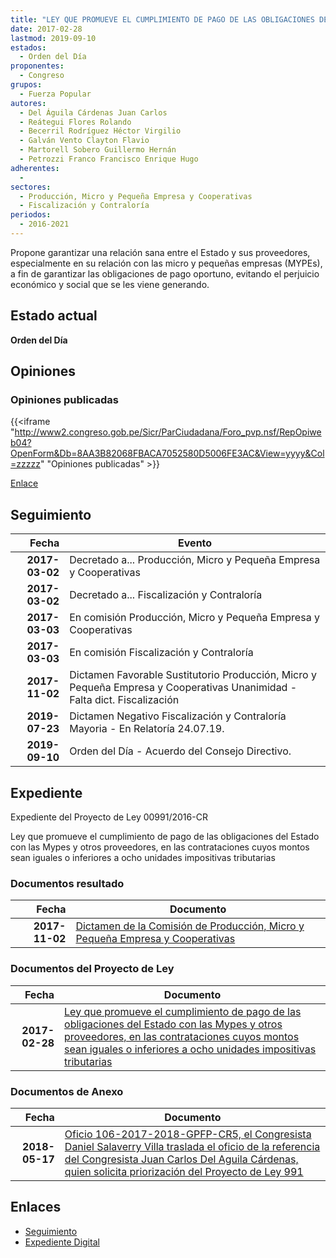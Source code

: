 ```yaml
---
title: "LEY QUE PROMUEVE EL CUMPLIMIENTO DE PAGO DE LAS OBLIGACIONES DEL ESTADO CON LAS MYPES Y OTROS PROVEEDORES, EN LAS CONTRATACIONES CUYOS MONTOS SEAN IGUALES O INFERIORES A OCHO (8) UNIDADES IMPOSITIVAS TRIBUTARIAS"
date: 2017-02-28
lastmod: 2019-09-10
estados: 
  - Orden del Día
proponentes: 
  - Congreso
grupos: 
  - Fuerza Popular
autores: 
  - Del Águila Cárdenas Juan Carlos
  - Reátegui Flores Rolando
  - Becerril Rodríguez Héctor Virgilio
  - Galván Vento Clayton Flavio
  - Martorell Sobero Guillermo Hernán
  - Petrozzi Franco Francisco Enrique Hugo
adherentes: 
  - 
sectores: 
  - Producción, Micro y Pequeña Empresa y Cooperativas
  - Fiscalización y Contraloría
periodos: 
  - 2016-2021
---
```


Propone garantizar una relación sana entre el Estado y sus proveedores, especialmente en su relación con las micro y pequeñas empresas (MYPEs), a fin de garantizar las obligaciones de pago oportuno, evitando el perjuicio económico y social que se les viene generando.


## Estado actual

**Orden del Día**

## Opiniones

### Opiniones publicadas

{{<iframe "http://www2.congreso.gob.pe/Sicr/ParCiudadana/Foro_pvp.nsf/RepOpiweb04?OpenForm&Db=8AA3B82068FBACA7052580D5006FE3AC&View=yyyy&Col=zzzzz" "Opiniones publicadas" >}}

[Enlace](http://www2.congreso.gob.pe/Sicr/ParCiudadana/Foro_pvp.nsf/RepOpiweb04?OpenForm&Db=8AA3B82068FBACA7052580D5006FE3AC&View=yyyy&Col=zzzzz)

## Seguimiento

| Fecha | Evento |
|------:|--------|
| **2017-03-02** | Decretado a... Producción, Micro y Pequeña Empresa y Cooperativas|
| **2017-03-02** | Decretado a... Fiscalización y Contraloría|
| **2017-03-03** | En comisión Producción, Micro y Pequeña Empresa y Cooperativas|
| **2017-03-03** | En comisión Fiscalización y Contraloría|
| **2017-11-02** | Dictamen Favorable Sustitutorio Producción, Micro y Pequeña Empresa y Cooperativas Unanimidad - Falta dict. Fiscalización|
| **2019-07-23** | Dictamen Negativo Fiscalización y Contraloría Mayoria - En Relatoría 24.07.19.|
| **2019-09-10** | Orden del Día - Acuerdo del Consejo Directivo.|


## Expediente

Expediente del Proyecto de Ley 00991/2016-CR

Ley que promueve el cumplimiento de pago de las obligaciones del Estado con las Mypes y otros proveedores, en las contrataciones cuyos montos sean iguales o inferiores a ocho unidades impositivas tributarias


### Documentos resultado

| Fecha | Documento |
|------:|--------|
| **2017-11-02** | [Dictamen de la Comisión de Producción, Micro y Pequeña Empresa y Cooperativas](http://www.leyes.congreso.gob.pe/Documentos/2016_2021/Dictamenes/Proyectos_de_Ley/00991DC18MAY20171102.PDF) |

### Documentos del Proyecto de Ley

| Fecha | Documento |
|------:|--------|
| **2017-02-28** | [Ley que promueve el cumplimiento de pago de las obligaciones del Estado con las Mypes y otros proveedores, en las contrataciones cuyos montos sean iguales o inferiores a ocho unidades impositivas tributarias](http://www.leyes.congreso.gob.pe/Documentos/2016_2021/Proyectos_de_Ley_y_de_Resoluciones_Legislativas/PL0099120170228.pdf) |

### Documentos de Anexo

| Fecha | Documento |
|------:|--------|
| **2018-05-17** | [Oficio 106-2017-2018-GPFP-CR5, el Congresista Daniel Salaverry Villa traslada el oficio de la referencia del Congresista Juan Carlos Del Aguila Cárdenas, quien solicita priorización del Proyecto de Ley 991](http://www.leyes.congreso.gob.pe/Documentos/2016_2021/Oficios/Grupos_Parlamentarios/OFICIO-106-2017-2018-GPFP-CR.pdf) |

## Enlaces 

- [Seguimiento](http://www2.congreso.gob.pe/Sicr/TraDocEstProc/CLProLey2016.nsf/f7fff46988ca05b1052578e100829cc7/9057ace49e99482f052580d500717d44?OpenDocument)
- [Expediente Digital](http://www2.congreso.gob.pehttp://www2.congreso.gob.pe/Sicr/TraDocEstProc/CLProLey2016.nsf/f7fff46988ca05b1052578e100829cc7/9057ace49e99482f052580d500717d44?OpenDocument&Click=05257FB7005EB655.eb71d0cf91d8294e05256cdf006b5706/$Body/0.1C6C)
